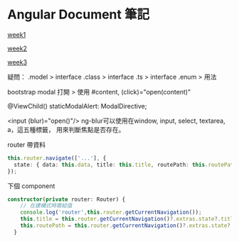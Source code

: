 # Angular Document 筆記

[week1](week1.md)

[week2](week2.md)

[week3](week3.md)

疑問：
.model > interface
.class > interface
.ts > interface
.enum > 用法

bootstrap modal 打開 > 使用  #content, (click)="open(content)"

@ViewChild() staticModalAlert: ModalDirective;

<input (blur)="open()"/>
ng-blur可以使用在window, input, select, textarea, a，這五種標籤，
用來判斷焦點是否存在。

router 帶資料

```ts
this.router.navigate(['...'], {
  state: { data: this.data, title: this.title, routePath: this.routePath }
});

```

下個 component

```ts
constructor(private router: Router) {
    // 在建構式時需給值
    console.log('router',this.router.getCurrentNavigation());
    this.title = this.router.getCurrentNavigation()?.extras.state?.title
    this.routePath = this.router.getCurrentNavigation()?.extras.state?.routePath
  }
```
